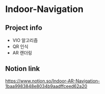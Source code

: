 # Indoor-Navigation
## Project info
* VIO 알고리즘
* QR 인식
* AR 랜더링

## Notion link
<https://www.notion.so/Indoor-AR-Navigation-1baa9983848e8034b9aadffceed62a20>